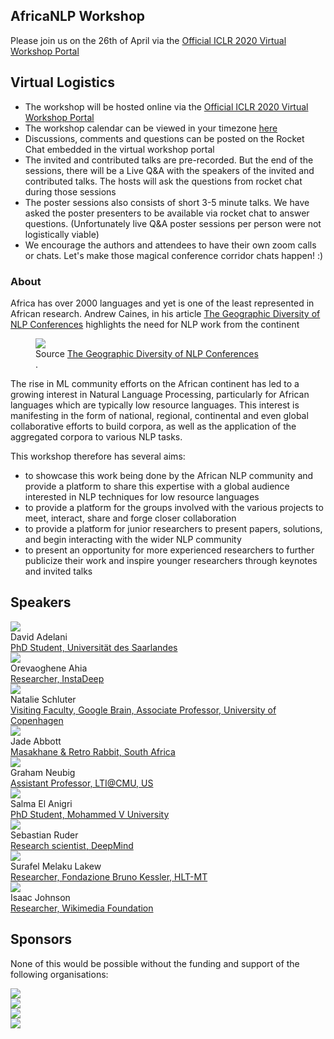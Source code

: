 ## AfricaNLP Workshop

Please join us on the 26th of April via the [Official ICLR 2020 Virtual Workshop Portal](https://iclr.cc/virtual/workshops_10.html)

## Virtual Logistics

- The workshop will be hosted online via the [Official ICLR 2020 Virtual Workshop Portal](https://iclr.cc/virtual/workshops_10.html)
- The workshop calendar can be viewed in your timezone [here](https://iclr.cc/virtual/workshops_10.html)
- Discussions, comments and questions can be posted on the Rocket Chat embedded in the virtual workshop portal
- The invited and contributed talks are pre-recorded. But the end of the sessions, there will be a Live Q&A with the speakers of the invited and contributed talks. The hosts will ask the questions from rocket chat during those sessions
- The poster sessions also consists of short 3-5 minute talks. We have asked the poster presenters to be available via rocket chat to answer questions. (Unfortunately live Q&A poster sessions per person were not logistically viable) 
- We encourage the authors and attendees to have their own zoom calls or chats. Let's make those magical conference corridor chats happen! :)


### About

Africa has over 2000 languages and yet is one of the least represented in African research. Andrew Caines, in his article <a href="http://www.marekrei.com/blog/geographic-diversity-of-nlp-conferences/">The Geographic Diversity of NLP Conferences</a> highlights the need for NLP work from the continent

<figure>
<img class="map" src="{{basepath}}/images/map.png" >
<figcaption>
Source <a href="http://www.marekrei.com/blog/geographic-diversity-of-nlp-conferences/">The Geographic Diversity of NLP Conferences</a>
</figcaption>.
</figure>

The rise in ML community efforts on the African continent has led to a growing interest in Natural Language Processing, particularly for African languages which are typically low resource languages. This interest is manifesting in the form of national, regional, continental and even global collaborative efforts to build corpora, as well as the application of the aggregated corpora to various NLP tasks.

This workshop therefore has several aims:
- to showcase this work being done by the African NLP community and provide a platform to share this expertise with a global audience interested in NLP techniques for low resource languages
- to provide a platform for the groups involved with the various projects to meet, interact, share and forge closer collaboration 
- to provide a platform for junior researchers to present papers, solutions, and begin interacting with the wider NLP community
- to present an opportunity for more experienced researchers to further publicize their work and inspire younger researchers through keynotes and invited talks

## Speakers

<div class="iblock headshotbox "> 
    <img src="{{basepath}}/images/speakers/david.jpeg" class="headshot">
    <div class="headshotname">David Adelani</div>
    <a href="https://www.linkedin.com/in/david-adelani-7557b337/" class="headshotaffiliation"> PhD Student, Universität des Saarlandes</a>
</div>
<div class="iblock headshotbox "> 
    <img src="{{basepath}}/images/speakers/oreva.jpeg" class="headshot">
    <div class="headshotname">Orevaoghene Ahia</div>
    <a href="https://ng.linkedin.com/in/kelechi-ogueji" class="headshotaffiliation"> Researcher, InstaDeep</a>
</div>
<div class="iblock headshotbox "> 
    <img src="{{basepath}}/images/speakers/natalie.jpg" class="headshot">
    <div class="headshotname"> Natalie Schluter</div>
    <a href="https://natschluter.github.io/" class="headshotaffiliation">Visiting Faculty, Google Brain, Associate Professor, University of Copenhagen</a>
</div>
<div class="iblock headshotbox "> 
    <img src="{{basepath}}/images/speakers/jade.jpg" class="headshot">
    <div class="headshotname">Jade Abbott</div>
    <a href="https://twitter.com/@alienelf" class="headshotaffiliation"> Masakhane & Retro Rabbit, South Africa </a>
</div>
<div class="iblock headshotbox "> 
    <img src="{{basepath}}/images/speakers/neubig.jpg" class="headshot">
    <div class="headshotname"> Graham Neubig </div>
    <a href="http://www.phontron.com/" class="headshotaffiliation">Assistant Professor, LTI@CMU, US</a>
</div>
<div class="iblock headshotbox "> 
    <img src="{{basepath}}/images/speakers/salma.jpeg" class="headshot">
    <div class="headshotname">Salma El Anigri</div>
    <a href="https://www.linkedin.com/in/salma-el-anigri-91b934141/" class="headshotaffiliation"> PhD Student, Mohammed V University</a>
</div>
<div class="iblock headshotbox "> 
    <img src="{{basepath}}/images/speakers/sebastian.jpg" class="headshot">
    <div class="headshotname"> Sebastian Ruder</div>
    <a href="https://ruder.io/" class="headshotaffiliation">Research scientist, DeepMind
 </a>
</div>
<div class="iblock headshotbox "> 
    <img src="{{basepath}}/images/speakers/surafel.jpg" class="headshot">
    <div class="headshotname"> Surafel Melaku Lakew</div>
    <a href="https://twitter.com/surafelml" class="headshotaffiliation">Researcher, Fondazione Bruno Kessler, HLT-MT
 </a>
</div>

<div class="iblock headshotbox "> 
    <img src="{{basepath}}/images/speakers/isaac.jpg" class="headshot">
    <div class="headshotname">Isaac Johnson</div>
    <a href="https://meta.wikimedia.org/wiki/User:Isaac_(WMF)" class="headshotaffiliation"> Researcher, Wikimedia Foundation </a>
</div>


## Sponsors

None of this would be possible without the funding and support of the following organisations:
<div class="iblock sponsor">
<img src="{{basepath}}/images/sponsors/ai4dev.png">
</div>
<div class="iblock sponsor">
<img src="{{basepath}}/images/sponsors/idrc.png">
</div>
<div class="iblock sponsor">
<img src="{{basepath}}/images/sponsors/k4a.png">
</div>
<div class="iblock sponsor">
<img src="{{basepath}}/images/sponsors/sida.png">
</div>